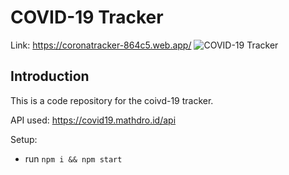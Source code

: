 # COVID-19 Tracker
Link: https://coronatracker-864c5.web.app/
![COVID-19 Tracker](https://i.ibb.co/X87BqVY/Screenshot-2020-04-13-at-10-14-58.png)


## Introduction
This is a code repository for the coivd-19 tracker. 

API used: https://covid19.mathdro.id/api

Setup:
- run ```npm i && npm start```
